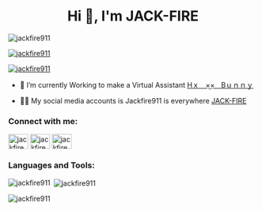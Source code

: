 <h1 align="center">Hi 👋, I'm JACK-FIRE</h1>

<p align="left"> <img src="https://komarev.com/ghpvc/?username=jackfire911&label=Profile%20views&color=0e75b6&style=flat" alt="jackfire911" /> </p>

<p align="left"> <a href="https://github.com/ryo-ma/github-profile-trophy"><img src="https://github-profile-trophy.vercel.app/?username=jackfire911" alt="jackfire911" /></a> </p>

<p align="left"> <a href="https://twitter.com/jackfire911" target="blank"><img src="https://img.shields.io/twitter/follow/jackfire911?logo=twitter&style=for-the-badge" alt="jackfire911" /></a> </p>

- 🔭 I’m currently Working to make a Virtual Assistant [Hｘㅤ×͜×ㅤBｕｎｎｙ](https://github.com/Hx-Bunny)

- 🧑‍💻 My social media accounts is Jackfire911 is everywhere [JACK-FIRE](https://instagram.com/jackfire911)

<h3 align="left">Connect with me:</h3>
<p align="left">
<a href="https://codepen.io/jackfire911" target="blank"><img align="center" src="https://raw.githubusercontent.com/rahuldkjain/github-profile-readme-generator/master/src/images/icons/Social/codepen.svg" alt="jackfire911" height="30" width="40" /></a>
<a href="https://twitter.com/jackfire911" target="blank"><img align="center" src="https://raw.githubusercontent.com/rahuldkjain/github-profile-readme-generator/master/src/images/icons/Social/twitter.svg" alt="jackfire911" height="30" width="40" /></a>
<a href="https://instagram.com/jackfire911" target="blank"><img align="center" src="https://raw.githubusercontent.com/rahuldkjain/github-profile-readme-generator/master/src/images/icons/Social/instagram.svg" alt="jackfire911" height="30" width="40" /></a>
</p>

<h3 align="left">Languages and Tools:</h3>

<p><img align="left" src="https://github-readme-stats.vercel.app/api/top-langs?username=jackfire911&show_icons=true&locale=en&layout=compact" alt="jackfire911" /></p>

<p>&nbsp;<img align="center" src="https://github-readme-stats.vercel.app/api?username=jackfire911&show_icons=true&locale=en" alt="jackfire911" /></p>

<p><img align="center" src="https://github-readme-streak-stats.herokuapp.com/?user=jackfire911&" alt="jackfire911" /></p>
